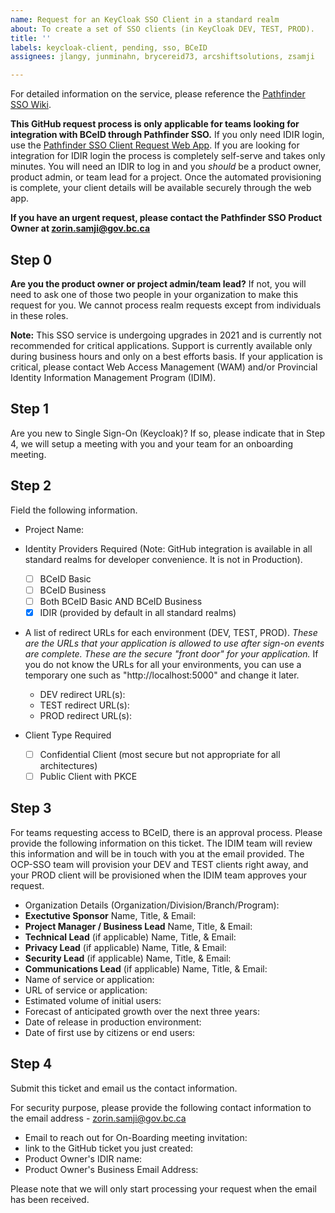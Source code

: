 ```yaml
---
name: Request for an KeyCloak SSO Client in a standard realm
about: To create a set of SSO clients (in KeyCloak DEV, TEST, PROD).
title: ''
labels: keycloak-client, pending, sso, BCeID
assignees: jlangy, junminahn, brycereid73, arcshiftsolutions, zsamji

---
```


For detailed information on the service, please reference the [Pathfinder SSO Wiki](https://github.com/bcgov/ocp-sso/wiki).

**This GitHub request process is only applicable for teams looking for integration with BCeID through Pathfinder SSO.** If you only need IDIR login, use the [Pathfinder SSO Client Request Web App](https://bcgov.github.io/sso-requests/). If you are looking for integration for IDIR login the process is completely self-serve and takes only minutes. You will need an IDIR to log in and you _should_ be a product owner, product admin, or team lead for a project. Once the automated provisioning is complete, your client details will be available securely through the web app. 

**If you have an urgent request, please contact the Pathfinder SSO Product Owner at zorin.samji@gov.bc.ca**

## Step 0
**Are you the product owner or project admin/team lead?**
If not, you will need to ask one of those two people in your organization to make this request for you. 
We cannot process realm requests except from individuals in these roles.

**Note:** This SSO service is undergoing upgrades in 2021 and is currently not recommended for critical applications. Support is currently available only during business hours and only on a best efforts basis. If your application is critical, please contact Web Access Management (WAM) and/or Provincial Identity Information Management Program (IDIM).

## Step 1
Are you new to Single Sign-On (Keycloak)? 
If so, please indicate that in Step 4, we will setup a meeting with you and your team for an onboarding meeting. 

## Step 2
Field the following information.

* Project Name: 

* Identity Providers Required (Note: GitHub integration is available in all standard realms for developer convenience. It is not in Production).
  - [ ] BCeID Basic
  - [ ] BCeID Business
  - [ ] Both BCeID Basic AND BCeID Business
  - [X] IDIR (provided by default in all standard realms)

* A list of redirect URLs for each environment (DEV, TEST, PROD). *These are the URLs that your application is allowed to use after sign-on events are complete. These are the secure "front door" for your application.* If you do not know the URLs for all your environments, you can use a temporary one such as "http://localhost:5000" and change it later.
  - DEV redirect URL(s): 
  - TEST redirect URL(s): 
  - PROD redirect URL(s):

* Client Type Required
  - [ ] Confidential Client (most secure but not appropriate for all architectures)
  - [ ] Public Client with PKCE

## Step 3
For teams requesting access to BCeID, there is an approval process. Please provide the following information on this ticket. The IDIM team will review this information and will be in touch with you at the email provided.
The OCP-SSO team will provision your DEV and TEST clients right away, and your PROD client will be provisioned when the IDIM team approves your request.

* Organization Details (Organization/Division/Branch/Program): 
* **Exectutive Sponsor** Name, Title, & Email: 
* **Project Manager / Business Lead** Name, Title, & Email: 
* **Technical Lead** (if applicable) Name, Title, & Email: 
* **Privacy Lead** (if applicable) Name, Title, & Email: 
* **Security Lead** (if applicable) Name, Title, & Email: 
* **Communications Lead** (if applicable) Name, Title, & Email: 
* Name of service or application:
* URL of service or application:
* Estimated volume of initial users:
* Forecast of anticipated growth over the next three years:
* Date of release in production environment:
* Date of first use by citizens or end users:

## Step 4
Submit this ticket and email us the contact information.

For security purpose, please provide the following contact information to the email address - zorin.samji@gov.bc.ca

* Email to reach out for On-Boarding meeting invitation:
* link to the GitHub ticket you just created: 
* Product Owner's IDIR name: 
* Product Owner's Business Email Address: 

Please note that we will only start processing your request when the email has been received.
